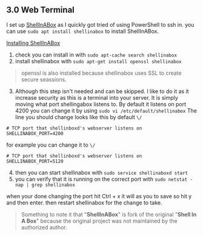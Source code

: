 
## 3.0 Web Terminal
I set up [ShellInABox](https://github.com/shellinabox/shellinabox) as I quickly got tried of using PowerShell to ssh in. you can use `sudo apt install shellinabox` to install ShellInABox. 

[Installing ShellInABox](https://www.tecmint.com/shell-in-a-box-a-web-based-ssh-terminal-to-access-remote-linux-servers/)

1. check you can install in with `sudo apt-cache search shellinabox`
2. install shellinabox with `sudo apt-get install openssl shellinabox`
> openssl is also installed because shellinabox uses SSL to create secure seassions.
3. Although this step isn't needed and can be skipped. I like to do it as it increase security as this is a terminal into your server. It is simply moving what port shellingabox listens to. 
By default it listens on port 4200 you can change it by using `sudo vi /etc/default/shellinabox` 
The line you should change looks like this by default `\/`
```
# TCP port that shellinboxd's webserver listens on 
SHELLINABOX_PORT=4200
```
for example you can change it to `\/`
```
# TCP port that shellinboxd's webserver listens on 
SHELLINABOX_PORT=5120
```
4. then you can start shellinabox with `sudo service shellinaboxd start`
5. you can verify that it is running on the correct port with `sudo netstat -nap | grep shellinabox`

when your done changing the port hit Ctrl + x it will as you to save so hit y and then enter. then restart shellinabox for the change to take.

> Something to note it that "__ShellInABox__" is fork of the original "__Shell In A Box__" because the original project was not maintained by the authorized author.
